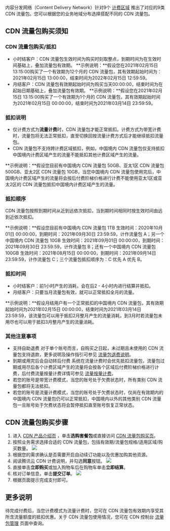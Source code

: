 内容分发网络（Content Delivery Network）针对9个 [计费区域](https://cloud.tencent.com/document/product/228/2949#.E8.AE.A1.E8.B4.B9.E5.8C.BA.E5.9F.9F) 推出了对应的9类 CDN 流量包。您可以根据您的业务地域分布选择搭配不同的 CDN 流量包。


## CDN 流量包购买须知

[](id:m1)
### CDN 流量包购买/抵扣

- 小时结客户：CDN 流量包生效时间为购买时刻取整点，到期时间为在生效时间基础上，叠加流量包有效期。
  **示例说明：**假设您在2021年02月15日 13:15:00购买了一个有效期为12个月的 CDN 流量包，其有效期起始时间为：2021年02月15日 13:00:00，结束时间为2022年02月15日 12:59:59。
- 月结客户：CDN 流量包有效期起始时间为购买当天00:00:00，结束时间为在起始日期基础上，叠加流量包有效期。
  **示例说明：**假设您在2021年02月15日 13:15:00购买了一个有效期为1个月的 CDN 流量包，其有效期起始时间为2021年02月15日 00:00:00，结束时间为2021年03月14日 23:59:59。

### 抵扣说明  

- 仅计费方式为**流量计费**时，CDN 流量包才能正常抵扣。计费方式为带宽计费时，流量包将无法正常抵扣，直至切换回按流量计费方式后才能继续抵扣流量包。
- CDN 流量包不支持跨计费区域抵扣，例如，中国境内 CDN 流量包仅支持抵扣中国境内计费区域产生的流量不能抵扣其他计费区域产生的流量。

**示例说明：**假设您目前有中国境内 CDN 流量包 50GB、亚太1区 CDN 流量包 500GB、亚太2区 CDN 流量包 10GB，当您中国境内 CDN 流量包使用完后，中国境内计费区域产生的流量将会按后付费阶梯价格进行计费不能使用亚太1区或亚太2区的 CDN 流量包抵扣中国境内计费区域产生的流量。

### 抵扣顺序 

CDN 流量包按照到期时间从近到远依次抵扣，当到期时间相同时按生效时间由远到近依次抵扣。

**示例说明：**假设您目前有中国境内 CDN 流量包 1TB 生效时间：2020年10月01日 00:00:00，到期时间：2021年09月30日 23:59:59，计作流量包 A；另一个中国境内 CDN 流量包 10GB 生效时间：2021年09月01日 00:00:00，到期时间：2021年09月30日 23:59:59，计作流量包 B；还有一个中国境内 CDN 流量包 100GB 生效时间：2021年08月15日 00:00:00，到期时间：2021年09月14日 23:59:59，计作流量包 C；三个流量包抵扣顺序为：C 优先 A 优先 B。

### 抵扣时间 

- 小时结客户：前1小时产生的消耗，会在后2 - 4小时内进行结算并抵扣。
- 月结客户：只要当月流量包有效，就可以正常抵扣全月的流量。

**示例说明：**假设月结用户有一个正常抵扣的中国境内 CDN 流量包，其有效期起始时间为2021年02月15日 00:00:00，结束时间为2021年03月14日 23:59:59，该流量包可以用于抵扣2月整月产生的流量消耗，到3月时若流量包未用尽也可以用于抵扣3月整月产生的流量消耗。 

### 其他注意事项 

- 支持自助退费
  对于单个账号而言，自购买之日起，未过期且未使用的 CDN 流量包支持退款，更多说明及操作指引可参见 [流量包退费说明](https://cloud.tencent.com/document/product/228/41214)。
- 到期或用完后会自动转后付费
  系统在流量计费时会优先抵扣流量包，流量包过期或用尽后各个计费区域产生的流量将会按各个区域后付费阶梯价格进行计费，后付费流量按量计费详情可参见 [流量按量计费](https://cloud.tencent.com/document/product/228/2949#.E6.B5.81.E9.87.8F.E6.8C.89.E9.87.8F.E8.AE.A1.E8.B4.B9.3Ca-id.3D.22m2.22.3E.3C.2Fa.3E)。
- 若您的账号是带宽计费模式，当您的账号处于欠费状态时，所有类别 CDN 流量包都将无法抵扣。
- 若您的账号是流量计费模式，当您的账号处于欠费状态时，仅尚在有效期内的中国境内 CDN 流量包仍可以正常抵扣，中国境内以外的其他类别 CDN 流量包一旦账号处于欠费状态将会暂停抵扣直至账号恢复正常状态。


## CDN 流量包购买步骤

1. 进入 [CDN 产品介绍页](https://cloud.tencent.com/product/cdn) ，单击**选购套餐包**或直接访问 [CDN 流量包购买页](https://buy.cloud.tencent.com/cdn_package)。
2. 按照业务需求选择合适的 CDN 流量包，包括有效期/流量包规格/适用区域/购买数量。
![](https://qcloudimg.tencent-cloud.cn/raw/9d619c56ec88676b59b4bd4deed19b59.png)
3. 根据您的需求确认是否需要开启自动续订功能以及优惠加购其他资源。
4. 阅读腾讯云 CDN 计费说明，并勾选**同意**按钮。
![](https://qcloudimg.tencent-cloud.cn/raw/33990d44d0d10842bc12c6ce4247b47f.png)
5. 直接单击**立即购买**或加入购物车后在购物车单击**立即结算**。
6. 核对订单信息，单击**提交订单**。
![](https://qcloudimg.tencent-cloud.cn/raw/8cd9e8a6006d8571b94cb9020dd87a6e.png)
7. 根据页面提示完成支付即可。

## 更多说明

待完成付费后，当您计费模式为流量计费时，您可在 CDN 流量包有效期内享受其所含流量额度的抵扣优惠。关于 CDN 流量包使用情况，您可在 CDN 控制台 [流量包管理](https://console.cloud.tencent.com/cdn/package) 页面中查询。

 

 

 

 

 
